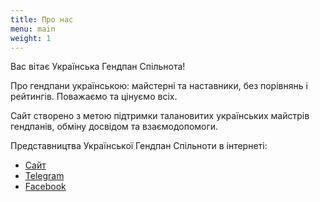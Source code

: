 ```yaml
---
title: Про нас
menu: main
weight: 1
---
```


Вас вітає Українська Гендпан Спільнота!

Про гендпани українською: майстерні та наставники, без порівнянь і рейтингів. Поважаємо та цінуємо всіх.

Сайт створено з метою підтримки талановитих українських майстрів гендпанів, обміну досвідом та взаємодопомоги.

Представництва Української Гендпан Спільноти в інтернеті:

- [Сайт](/)
- [Telegram](https://t.me/+SJWgNwlVPVmc8j7s)
- [Facebook](https://www.facebook.com/groups/964688007353101)
